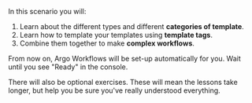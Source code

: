 In this scenario you will:

1. Learn about the different types and different **categories of template**.
2. Learn how to template your templates using **template tags**.
3. Combine them together to make **complex workflows**.

From now on, Argo Workflows will be set-up automatically for you. Wait until you see "Ready" in the console.

There will also be optional exercises. These will mean the lessons take longer, but help you be sure you've really
understood everything. 